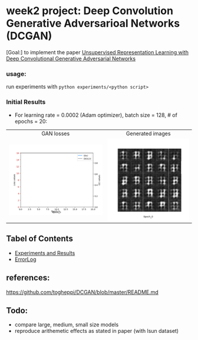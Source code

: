 # week2 project: Deep Convolution Generative Adversarioal Networks (DCGAN)

[Goal:] to implement the paper [Unsupervised Representation Learning with Deep Convolutional Generative Adversarial Networks](http://arxiv.org/abs/1511.06434)

### usage:
run experiments with `python experiments/<python script>`

### Initial Results
* For learning rate = 0.0002 (Adam optimizer), batch size = 128, # of epochs = 20:
<table align='center'>
<tr align='center'>
<td> GAN losses</td>
<td> Generated images</td>
</tr>
<tr>
<td><img src = 'other/loss_plots.gif'>
<td><img src = 'other/generated_imgs.gif'>
</tr>
</table>


## Tabel of Contents
* [Experiments and Results](other/report.md)  
* [ErrorLog](other/errorlog.md)

## references: 
https://github.com/togheppi/DCGAN/blob/master/README.md

## Todo:
* compare large, medium, small size models
* reproduce arithemetic effects as stated in paper (with lsun dataset)
